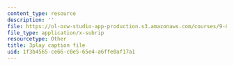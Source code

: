```yaml
---
content_type: resource
description: ''
file: https://ol-ocw-studio-app-production.s3.amazonaws.com/courses/9-00sc-introduction-to-psychology-fall-2011/1f3b4565ce66c0e565e4a6ffe0af17a1_lanmHS0JwYI.srt
file_type: application/x-subrip
resourcetype: Other
title: 3play caption file
uid: 1f3b4565-ce66-c0e5-65e4-a6ffe0af17a1
---
```

